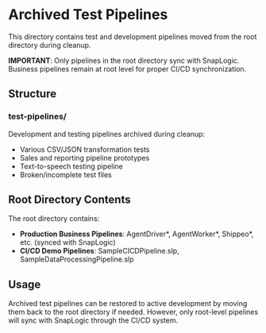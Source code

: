 # Archived Test Pipelines

This directory contains test and development pipelines moved from the root directory during cleanup.

**IMPORTANT**: Only pipelines in the root directory sync with SnapLogic. Business pipelines remain at root level for proper CI/CD synchronization.

## Structure

### test-pipelines/
Development and testing pipelines archived during cleanup:
- Various CSV/JSON transformation tests
- Sales and reporting pipeline prototypes  
- Text-to-speech testing pipeline
- Broken/incomplete test files

## Root Directory Contents

The root directory contains:
- **Production Business Pipelines**: AgentDriver*, AgentWorker*, Shippeo*, etc. (synced with SnapLogic)
- **CI/CD Demo Pipelines**: SampleCICDPipeline.slp, SampleDataProcessingPipeline.slp

## Usage

Archived test pipelines can be restored to active development by moving them back to the root directory if needed. However, only root-level pipelines will sync with SnapLogic through the CI/CD system.